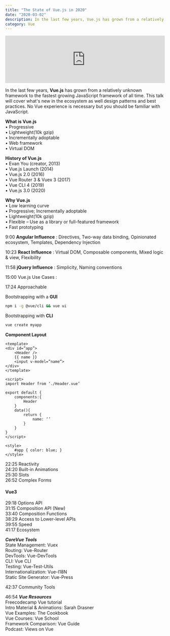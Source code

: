 ```yaml
---
title: "The State of Vue.js in 2020"
date: "2020-03-02"
description: In the last few years, Vue.js has grown from a relatively unknown framework to the fastest growing JavaScript framework of all time. 
category: Vue
---
```


<iframe width="100%" src="https://www.youtube.com/embed/eiUgVa2Td_k" frameborder="0" allowfullscreen></iframe>

In the last few years, **Vue.js** has grown from a relatively unknown framework to the fastest growing JavaScript framework of all time. This talk will cover what's new in the ecosystem as well design patterns and best practices. No Vue experience is necessary but you should be familiar with JavaScript.

**What is Vue.js**   
•	Progressive  
•	Lightweight(10k gzip)   
•	Incrementally adoptable   
•	Web framework   
•	Virtual DOM   

**History of Vue.js**   
•	Evan You (creator, 2013)   
•	Vue.js Launch (2014)   
•	Vue.js 2.0 (2016)   
•	Vue Router 3 & Vuex 3 (2017)   
•	Vue CLI 4 (2019)   
•	Vue.js 3.0 (2020)   

**Why Vue.js**   
•	Low learning curve   
•	Progressive; Incrementally adoptable   
•	Lightweight(10k gzip)   
•	Flexible – Use as a library or full-featured framework   
•	Fast prototyping   

9:00 **Angular Influence** : Directives, Two-way data binding, Opinionated ecosystem, Templates, Dependency Injection

10:23 **React Influence** : Virtual DOM, Composable components, Mixed logic & view, Flexibility

11:58 **jQuery Influence** : Simplicity, Naming conventions

15:00 Vue.js Use Cases : 

17:24 Approachable

Bootstrapping with a **GUI**
```bash
npm i -g @vue/cli && vue ui
```
Bootstrapping with **CLI**
```bash
vue create myapp
```
**Component Layout**
```
<template>
<div id=”app”>
    <Header />
    {{ name }}
    <input v-model=”name”>
</div>
</template>

<script>
import Header from ‘./Header.vue’

export default {
    components:{
        Header
    }
    data(){
        return {
            name: ‘’
        }
    }
}
</script>

<style>
    #app { color: blue; }
</style>
```
22:25 Reactivity    
24:20 Built-in Animations    
25:30 Slots   
26:52 Complex Forms   

#### Vue3

29:18 Options API   
31:15 Composition API (New)   
33:40 Composition Functions   
38:29 Access to Lower-level APIs   
39:55 Speed   
41:17 Ecosystem   

***CoreVue Tools***   
State Management: Vuex   
Routing: Vue-Router   
DevTools: Vue-DevTools   
CLI: Vue CLI   
Testing: Vue-Test-Utils   
Internationalization: Vue-I18N   
Static Site Generator: Vue-Press   

42:37 Community Tools

46:54 ***Vue Resources***   
Freecodecamp Vue tutorial   
Intro Material & Animations: Sarah Drasner    
Vue Examples: The Cookbook    
Vue Courses: Vue School    
Framework Comparison: Vue Guide    
Podcast: Views on Vue    

